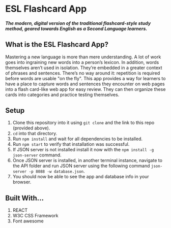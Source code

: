 # ESL Flashcard App
##### The modern, digital version of the traditional flashcard-style study method, geared towards English as a Second Language learners.

## What is the ESL Flashcard App?

Mastering a new language is more than mere understanding. A lot of work goes into ingraining new words into a person’s lexicon. In addition, words themselves aren’t used in isolation. They’re embedded in a greater context of phrases and sentences. There’s no way around it: repetition is required before words are usable "on the fly". This app provides a way for learners to have a place to capture words and sentences they encounter on web pages into a flash card-like web app for easy review. They can then organize these cards into categories and practice testing themselves. 

## Setup

1. Clone this repository into it using `git clone` and the link to this repo (provided above).
1. `cd` into that directory.
1. Run `npm install` and wait for all dependencies to be installed.
1. Run `npm start` to verify that installation was successful.
1. If JSON server is not installed install it now with the `npm install -g json-server` command.
1. Once JSON server is installed, in another terminal instance, navigate to the API folder and run JSON server using the following command `json-server -p 8088 -w database.json`.
1. You should now be able to see the app and database info in your browser.

## Built With...
1. REACT
1. W3C CSS Framework
1. Font awesome
